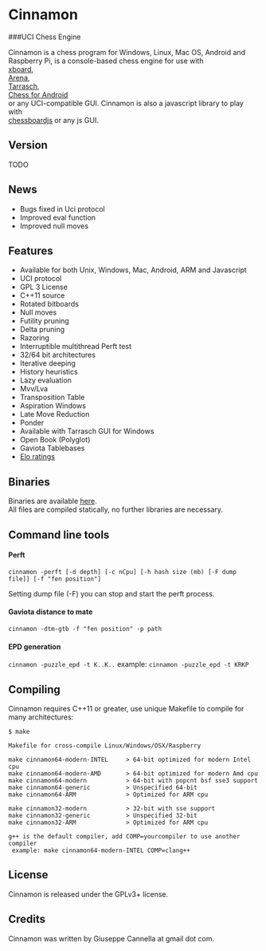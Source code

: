 
Cinnamon  
==========  
###UCI Chess Engine  
  
Cinnamon is a chess program for Windows, Linux, Mac OS, Android and Raspberry Pi, is a console-based chess engine for use with  
[xboard][4],  
[Arena][5],  
[Tarrasch][6],  
[Chess for Android][7]  
or any UCI-compatible GUI. Cinnamon is also a javascript library to play with  
[chessboardjs][8] or any js GUI.  
  
Version  
----------  
TODO

News
----------
- Bugs fixed in Uci protocol
- Improved eval function
- Improved null moves

Features  
----------  
            
- Available for both Unix, Windows, Mac, Android, ARM and Javascript  
- UCI protocol  
- GPL 3 License  
- C++11 source  
- Rotated bitboards  
- Null moves  
- Futility pruning  
- Delta pruning  
- Razoring  
- Interruptible multithread Perft test  
- 32/64 bit architectures  
- Iterative deeping  
- History heuristics
- Lazy evaluation
- Mvv/Lva  
- Transposition Table  
- Aspiration Windows  
- Late Move Reduction  
- Ponder  
- Available with Tarrasch GUI for Windows  
- Open Book (Polyglot)  
- Gaviota Tablebases  
- [Elo ratings][3]  
  
Binaries  
----------  
  
Binaries are available [here][1].  
All files are compiled statically, no further libraries are necessary.  
  
Command line tools  
----------  
#### Perft  
`cinnamon -perft [-d depth] [-c nCpu] [-h hash size (mb) [-F dump file]] [-f "fen position"] `

Setting dump file (-F) you can stop and start the perft process.

#### Gaviota distance to mate

`cinnamon -dtm-gtb -f "fen position" -p path`

#### EPD generation
`cinnamon -puzzle_epd -t K..K..`
 example: `cinnamon -puzzle_epd -t KRKP`

Compiling  
---------  
  
Cinnamon requires C++11 or greater, use unique Makefile to compile for many architectures:  
  
    $ make  
  
    Makefile for cross-compile Linux/Windows/OSX/Raspberry  
  
    make cinnamon64-modern-INTEL     > 64-bit optimized for modern Intel cpu  
    make cinnamon64-modern-AMD       > 64-bit optimized for modern Amd cpu  
    make cinnamon64-modern           > 64-bit with popcnt bsf sse3 support  
    make cinnamon64-generic          > Unspecified 64-bit  
    make cinnamon64-ARM              > Optimized for ARM cpu  
  
    make cinnamon32-modern           > 32-bit with sse support  
    make cinnamon32-generic          > Unspecified 32-bit  
    make cinnamon32-ARM              > Optimized for ARM cpu  
  
    g++ is the default compiler, add COMP=yourcompiler to use another compiler  
     example: make cinnamon64-modern-INTEL COMP=clang++  
  
  
License  
-------  
  
Cinnamon is released under the GPLv3+ license.  
  
Credits  
-------  
  
Cinnamon was written by Giuseppe Cannella at gmail dot com.  
  
  [1]: http://cinnamonchess.altervista.org  
  [3]: http://www.computerchess.org.uk/ccrl/404/cgi/compare_engines.cgi?family=Cinnamon  
  [4]: http://www.gnu.org/software/xboard  
  [5]: http://www.playwitharena.com  
  [6]: http://triplehappy.com  
  [7]: https://play.google.com/store/apps/details?id=com.google.android.chess  
  [8]: http://chessboardjs.com